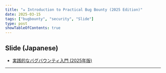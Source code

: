```yaml
---
title: "⭐︎ Introduction to Practical Bug Bounty (2025 Edition)"
date: 2025-03-15
tags: ["bugbounty", "security", "Slide"]
type: post
showTableOfContents: true
---
```


## Slide (Japanese)
- [実践的なバグバウンティ入門 (2025年版)](https://speakerdeck.com/scgajge12/shi-jian-de-nabagubaunteiru-men-2025nian-ban)

---
